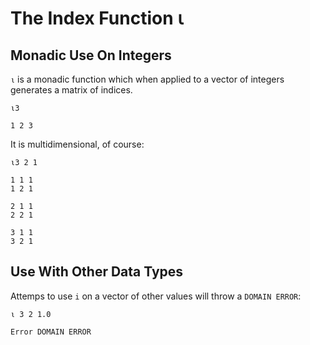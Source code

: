 # The Index Function ⍳

## Monadic Use On Integers

`⍳` is a monadic function which when applied to a vector of integers generates a matrix of indices.

```pometo
⍳3
```

```pometo_results
1 2 3
```

It is multidimensional, of course:

```pometo
⍳3 2 1
```

```pometo_results
1 1 1
1 2 1

2 1 1
2 2 1

3 1 1
3 2 1
```

## Use With Other Data Types

Attemps to use `i` on a vector of other values will throw a `DOMAIN ERROR`:

```pometo
⍳ 3 2 1.0
```

```pometo_results
Error DOMAIN ERROR
```